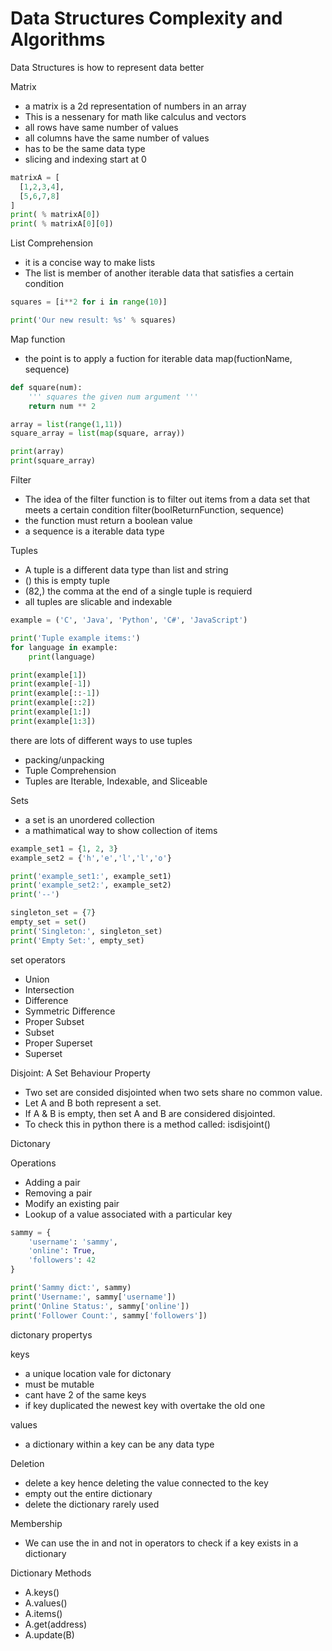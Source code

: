 # Data Structures Complexity and Algorithms

Data Structures is how to represent data better

Matrix 
- a matrix is a 2d representation of numbers in an array
- This is a nessenary for math like calculus and vectors
- all rows have same number of values 
- all columns have the same number of values
- has to be the same data type
- slicing and indexing start at 0

```python
matrixA = [
  [1,2,3,4],
  [5,6,7,8]
]
print( % matrixA[0])
print( % matrixA[0][0])
```

List Comprehension
- it is a concise way to make lists
- The list is member of another iterable data that satisfies a certain condition

```python
squares = [i**2 for i in range(10)]

print('Our new result: %s' % squares)
```

Map function
- the point is to apply a fuction for iterable data
map(fuctionName, sequence)

```python
def square(num):
    ''' squares the given num argument '''
    return num ** 2

array = list(range(1,11))
square_array = list(map(square, array))

print(array)
print(square_array)
```

Filter
- The idea of the filter function is to filter out items from a data set that meets a certain condition
filter(boolReturnFunction, sequence)
- the function must return a boolean value
- a sequence is a iterable data type

Tuples
- A tuple is a different data type than list and string
- () this is empty tuple
- (82,) the comma at the end of a single tuple is requierd
- all tuples are slicable and indexable

```python
example = ('C', 'Java', 'Python', 'C#', 'JavaScript')

print('Tuple example items:')
for language in example:
    print(language)

print(example[1])
print(example[-1])
print(example[::-1])
print(example[::2])
print(example[1:])
print(example[1:3])
```
there are lots of different ways to use tuples
- packing/unpacking
- Tuple Comprehension
- Tuples are Iterable, Indexable, and Sliceable

Sets
- a set is an unordered collection
- a mathimatical way to show collection of items

```python
example_set1 = {1, 2, 3}
example_set2 = {'h','e','l','l','o'}

print('example_set1:', example_set1)
print('example_set2:', example_set2)
print('--')

singleton_set = {7}
empty_set = set()
print('Singleton:', singleton_set)
print('Empty Set:', empty_set)
```

set operators
- Union
- Intersection
- Difference
- Symmetric Difference
- Proper Subset
- Subset
- Proper Superset
- Superset

Disjoint: A Set Behaviour Property
- Two set are consided disjointed when two sets share no common value.
- Let A and B both represent a set.
- If A & B is empty, then set A and B are considered disjointed.
- To check this in python there is a method called: isdisjoint()

Dictonary

Operations
- Adding a pair
- Removing a pair
- Modify an existing pair
- Lookup of a value associated with a particular key
```python
sammy = {
    'username': 'sammy',
    'online': True,
    'followers': 42
}

print('Sammy dict:', sammy)
print('Username:', sammy['username'])
print('Online Status:', sammy['online'])
print('Follower Count:', sammy['followers'])
```
dictonary propertys

keys

- a unique location vale for dictonary
- must be mutable
- cant have 2 of the same keys
- if key duplicated the newest key with overtake the old one

values
- a dictionary within a key can be any data type

Deletion
- delete a key hence deleting the value connected to the key
- empty out the entire dictionary
- delete the dictionary rarely used

Membership
- We can use the in and not in operators to check if a key exists in a dictionary

Dictionary Methods
- A.keys()
- A.values()
- A.items()
- A.get(address)
- A.update(B)
